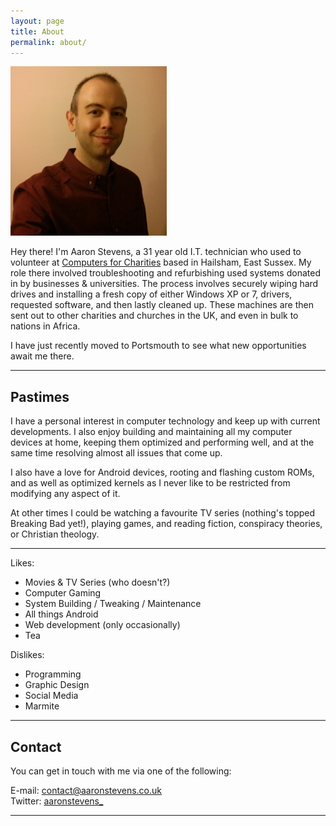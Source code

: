 ```yaml
---
layout: page
title: About
permalink: about/
---
```


![Aaron](/assets/aaron.jpg "This is Aaron!")

Hey there! I'm Aaron Stevens, a 31 year old I.T. technician who used to volunteer at [Computers for Charities](http://www.computersforcharities.org) based in Hailsham, East Sussex. My role there involved troubleshooting and refurbishing used systems donated in by businesses & universities. The process involves securely wiping hard drives and installing a fresh copy of either Windows XP or 7, drivers, requested software, and then lastly cleaned up. These machines are then sent out to other charities and churches in the UK, and even in bulk to nations in Africa.

I have just recently moved to Portsmouth to see what new opportunities await me there.

----

## Pastimes

I have a personal interest in computer technology and keep up with current developments. I also enjoy building and maintaining all my computer devices at home, keeping them optimized and performing well, and at the same time resolving almost all issues that come up.

I also have a love for Android devices, rooting and flashing custom ROMs, and as well as optimized kernels as I never like to be restricted from modifying any aspect of it.

At other times I could be watching a favourite TV series (nothing's topped Breaking Bad yet!), playing games, and reading fiction, conspiracy theories, or Christian theology.

----

Likes:

* Movies & TV Series (who doesn't?)
* Computer Gaming
* System Building / Tweaking / Maintenance
* All things Android
* Web development (only occasionally)
* Tea

Dislikes:

* Programming
* Graphic Design
* Social Media
* Marmite

---

## Contact

You can get in touch with me via one of the following:

E-mail: <a href="&#109;&#97;&#105;&#108;&#116;&#111;&#58;&#99;&#111;&#110;&#116;&#97;&#99;&#116;&#64;&#97;&#97;&#114;&#111;&#110;&#115;&#116;&#101;&#118;&#101;&#110;&#115;&#46;&#99;&#111;&#46;&#117;&#107;?subject=Enquiry%20from%20aaronstevens.co.uk">&#99;&#111;&#110;&#116;&#97;&#99;&#116;&#64;&#97;&#97;&#114;&#111;&#110;&#115;&#116;&#101;&#118;&#101;&#110;&#115;&#46;&#99;&#111;&#46;&#117;&#107;</a>  
Twitter: [aaronstevens_](https://twitter.com/aaronstevens_)

---
